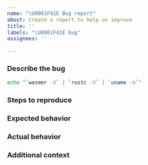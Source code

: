 ```yaml
---
name: "\U0001F41E Bug report"
about: Create a report to help us improve
title: ''
labels: "\U0001F41E bug"
assignees: ''

---
```


<!-- Thanks for the bug report! -->

### Describe the bug

<!--
A clear and concise description of what the bug is.

Copy and paste the result of executing the following in your shell, so we can know the version of wasmer, Rust (if available) and architecture of your environment.
--> 

```bash
echo "`wasmer -V` | `rustc -V` | `uname -m`"
```


### Steps to reproduce
<!--
Include steps that will help us recreate the issue.

For example,
1. Go to '…'
2. Compile with '…'
3. Run '…'
4. See error

If applicable, add a link to a test case (as a zip file or link to a repository we can clone).
--> 

### Expected behavior
<!-- A clear and concise description of what you expected to happen. -->

### Actual behavior

<!--
A clear and concise description of what actually happened.

If applicable, add screenshots to help explain your problem.
-->

### Additional context
<!-- Add any other context about the problem here. -->
